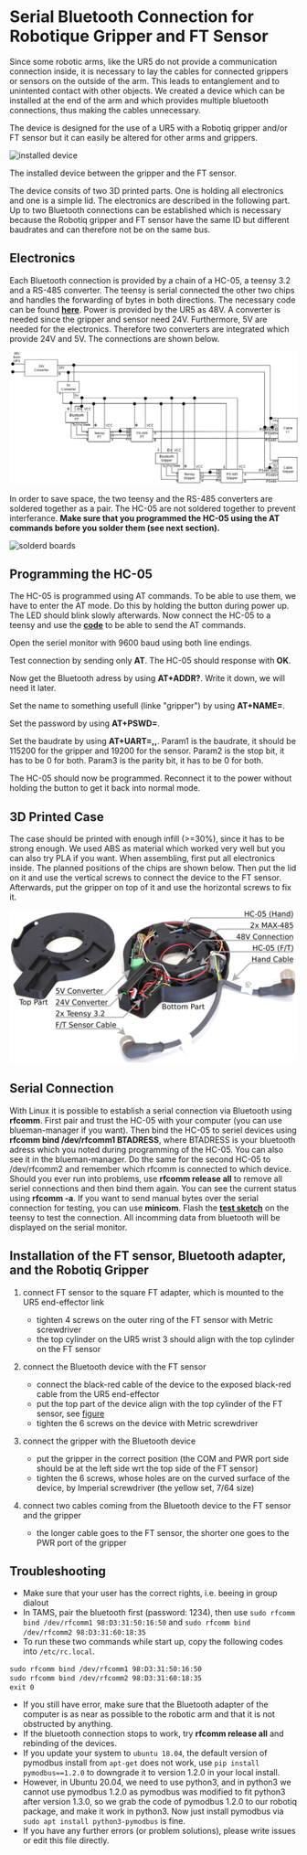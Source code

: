 # Serial Bluetooth Connection for Robotique Gripper and FT Sensor

Since some robotic arms, like the UR5 do not provide a communication connection inside, it is necessary to lay the cables for connected grippers or sensors on the outside of the arm. This leads to entanglement and to unintented contact with other objects. We created a device which can be installed at the end of the arm and which provides multiple bluetooth connections, thus making the cables unnecessary.

The device is designed for the use of a UR5 with a Robotiq gripper and/or FT sensor but it can easily be altered for other arms and grippers.

![installed device](docs/installed_device.png)

The installed device between the gripper and the FT sensor.

The device consits of two 3D printed parts. One is holding all electronics and one is a simple lid. The electronics are described in the following part.
Up to two Bluetooth connections can be established which is necessary because the Robotiq gripper and FT sensor have the same ID but different baudrates and can therefore not be on the same bus.

## Electronics

Each Bluetooth connection is provided by a chain of a HC-05, a teensy 3.2 and a RS-485 converter. The teensy is serial connected the other two chips and handles the forwarding of bytes in both directions. The necessary code can be found [**here**](code).
Power is provided by the UR5 as 48V. A converter is needed since the gripper and sensor need 24V. Furthermore, 5V are needed for the electronics. Therefore two converters are integrated which provide 24V and 5V. The connections are shown below.

![circuit diagram](docs/wiring.png)

In order to save space, the two teensy and the RS-485 converters are soldered together as a pair. The HC-05 are not soldered together to prevent interferance. 
**Make sure that you programmed the HC-05 using the AT commands before you solder them (see next section).**

![solderd boards](docs/soldered.png)

## Programming the HC-05

The HC-05 is programmed using AT commands. To be able to use them, we have to enter the AT mode. Do this by holding the button during power up. The LED should blink slowly afterwards. Now connect the HC-05 to a teensy and use the [**code**](code/at.arduino) to be able to send the AT commands. 

Open the seriel monitor with 9600 baud using both line endings. 

Test connection by sending only **AT**. The HC-05 should response with **OK**.

Now get the Bluetooth adress by using **AT+ADDR?**. Write it down, we will need it later.

Set the name to something usefull (linke "gripper") by using **AT+NAME=<Param>**.

Set the password by using **AT+PSWD=<Param>**.

Set the baudrate by using **AT+UART=<Param>,<Param2>,<Param3>**. Param1 is the baudrate, it should be 115200 for the gripper and 19200 for the sensor. Param2 is the stop bit, it has to be 0 for both. Param3 is the parity bit, it has to be 0 for both.

The HC-05 should now be programmed. Reconnect it to the power without holding the button to get it back into normal mode.

## 3D Printed Case

The case should be printed with enough infill (>=30%), since it has to be strong enough. We used ABS as material which worked very well but you can also try PLA if you want.
When assembling, first put all electronics inside. The planned positions of the chips are shown below. Then put the lid on it and use the vertical screws to connect the device to the FT sensor. Afterwards, put the gripper on top of it and use the horizontal screws to fix it.

![assembyl](docs/open_device.png)

## Serial Connection

With Linux it is possible to establish a serial connection via Bluetooth using **rfcomm**. First pair and trust the HC-05 with your computer (you can use blueman-manager if you want). Then bind the HC-05 to seriel devices using **rfcomm bind /dev/rfcomm1 BTADRESS**, where BTADRESS is your bluetooth adress which you noted during programming of the HC-05. You can also see it in the blueman-manager.
Do the same for the second HC-05 to /dev/rfcomm2 and remember which rfcomm is connected to which device.
Should you ever run into problems, use **rfcomm release all** to remove all seriel connections and then bind them again. You can see the current status using **rfcomm -a**.
If you want to send manual bytes over the serial connection for testing, you can use **minicom**.
Flash the [**test sketch**](code/test.arduino) on the teensy to test the connection. All incomming data from bluetooth will be displayed on the serial monitor.
 
## Installation of the FT sensor, Bluetooth adapter, and the Robotiq Gripper
  
1. connect FT sensor to the square FT adapter, which is mounted to the UR5 end-effector link
   - tighten 4 screws on the outer ring of the FT sensor with Metric screwdriver
   - the top cylinder on the UR5 wrist 3 should align with the top cylinder on the FT sensor

2. connect the Bluetooth device with the FT sensor
   - connect the black-red cable of the device to the exposed black-red cable from the UR5 end-effector
   - put the top part of the device align with the top cylinder of the FT sensor, see [figure](docs/installed_device.png)
   - tighten the 6 screws on the device with Metric screwdriver

3. connect the gripper with the Bluetooth device
   - put the gripper in the correct position (the COM and PWR port side should be at the left side wrt the top side of the FT sensor)
   - tighten the 6 screws, whose holes are on the curved surface of the device, by Imperial screwdriver (the yellow set, 7/64 size)

4. connect two cables coming from the Bluetooth device to the FT sensor and the gripper
   - the longer cable goes to the FT sensor, the shorter one goes to the PWR  port of the gripper
  
## Troubleshooting
- Make sure that your user has the correct rights, i.e. beeing in group dialout
- In TAMS, pair the bluetooth first (password: 1234), then use `sudo rfcomm bind /dev/rfcomm1 98:D3:31:50:16:50` and `sudo rfcomm bind /dev/rfcomm2 98:D3:31:60:18:35`
- To run these two commands while start up, copy the following codes into `/etc/rc.local`.
```
sudo rfcomm bind /dev/rfcomm1 98:D3:31:50:16:50
sudo rfcomm bind /dev/rfcomm2 98:D3:31:60:18:35
exit 0
```
- If you still have error, make sure that the Bluetooth adapter of the computer is as near as possible to the robotic arm and that it is not obstructed by anything.
- If the bluetooth connection stops to work, try **rfcomm release all** and rebinding of the devices.
- If you update your system to `ubuntu 18.04`, the default version of pymodbus install from `apt-get` does not work, use `pip install pymodbus==1.2.0` to downgrade it to version 1.2.0 in your local install.
 - However, in Ubuntu 20.04, we need to use python3, and in python3 we cannot use pymodbus 1.2.0 as pymodbus was modified to fit python3 after version 1.3.0, so we grab the code of pymodbus 1.2.0 to our robotiq package, and make it work in python3. Now just install pymodbus via `sudo apt install python3-pymodbus` is fine.
- If you have any further errors (or problem solutions), please write issues or edit this file directly.
